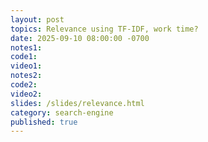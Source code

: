 ```yaml
---
layout: post
topics: Relevance using TF-IDF, work time?
date: 2025-09-10 08:00:00 -0700
notes1: 
code1: 
video1: 
notes2: 
code2: 
video2: 
slides: /slides/relevance.html
category: search-engine
published: true
---
```

